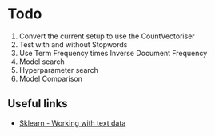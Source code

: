 # Todo

1. Convert the current setup to use the CountVectoriser
2. Test with and without Stopwords
3. Use Term Frequency times Inverse Document Frequency
4. Model search
5. Hyperparameter search
6. Model Comparison

## Useful links

* [Sklearn - Working with text data](https://scikit-learn.org/stable/tutorial/text_analytics/working_with_text_data.html)
